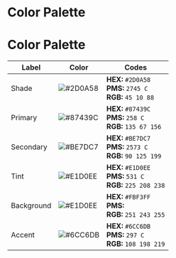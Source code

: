 # Color Palette

# Color Palette

| Label | Color | Codes |
|-------|-------|-------|
| Shade | ![#2D0A58](https://via.placeholder.com/100x100/2D0A58/FFFFFF?text=+) | **HEX:** `#2D0A58`<br>**PMS:** `2745 C`<br>**RGB:** `45 10 88` |
| Primary | ![#87439C](https://via.placeholder.com/100x100/87439C/FFFFFF?text=+) | **HEX:** `#87439C`<br>**PMS:** `258 C`<br>**RGB:** `135 67 156` |
| Secondary | ![#BE7DC7](https://via.placeholder.com/100x100/BE7DC7/FFFFFF?text=+) | **HEX:** `#BE7DC7`<br>**PMS:** `2573 C`<br>**RGB:** `90 125 199` |
| Tint | ![#E1D0EE](https://via.placeholder.com/100x100/E1D0EE/FFFFFF?text=+) | **HEX:** `#E1D0EE`<br>**PMS:** `531 C`<br>**RGB:** `225 208 238` |
| Background | ![#E1D0EE](https://via.placeholder.com/100x100/FBF3FF/FFFFFF?text=+) | **HEX:** `#FBF3FF`<br>**PMS:**<br>**RGB:** `251 243 255` |
| Accent | ![#6CC6DB](https://via.placeholder.com/100x100/6CC6DB/FFFFFF?text=+) | **HEX:** `#6CC6DB`<br>**PMS:** `297 C`<br>**RGB:** `108 198 219` |

